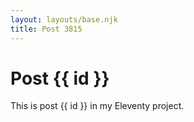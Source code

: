 ```yaml
---
layout: layouts/base.njk
title: Post 3815
---
```


# Post {{ id }}

This is post {{ id }} in my Eleventy project.
